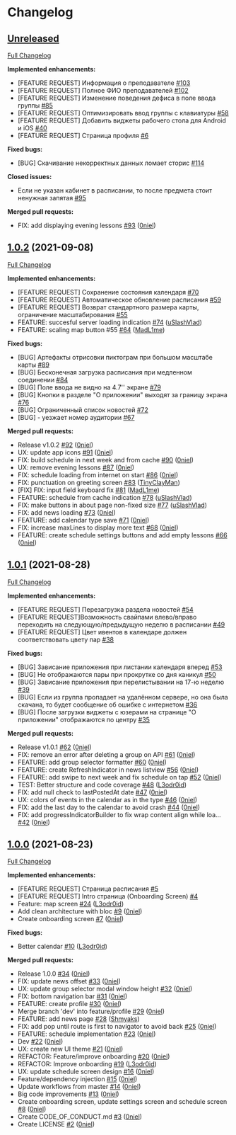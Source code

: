 # Changelog

## [Unreleased](https://github.com/Ninja-Official/rtu-mirea-mobile/tree/HEAD)

[Full Changelog](https://github.com/Ninja-Official/rtu-mirea-mobile/compare/1.0.2...HEAD)

**Implemented enhancements:**

- \[FEATURE REQUEST\] Информация о преподавателе [\#103](https://github.com/Ninja-Official/rtu-mirea-mobile/issues/103)
- \[FEATURE REQUEST\] Полное ФИО преподавателей [\#102](https://github.com/Ninja-Official/rtu-mirea-mobile/issues/102)
- \[FEATURE REQUEST\] Изменение поведения дефиса в поле ввода группы [\#85](https://github.com/Ninja-Official/rtu-mirea-mobile/issues/85)
- \[FEATURE REQUEST\] Оптимизировать ввод группы с клавиатуры [\#58](https://github.com/Ninja-Official/rtu-mirea-mobile/issues/58)
- \[FEATURE REQUEST\] Добавить виджеты рабочего стола для Android и iOS [\#40](https://github.com/Ninja-Official/rtu-mirea-mobile/issues/40)
- \[FEATURE REQUEST\] Страница профиля [\#6](https://github.com/Ninja-Official/rtu-mirea-mobile/issues/6)

**Fixed bugs:**

- \[BUG\] Скачивание некорректных данных ломает сторис [\#114](https://github.com/Ninja-Official/rtu-mirea-mobile/issues/114)

**Closed issues:**

- Если не указан кабинет в расписании, то после предмета стоит ненужная запятая [\#95](https://github.com/Ninja-Official/rtu-mirea-mobile/issues/95)

**Merged pull requests:**

- FIX: add displaying evening lessons [\#93](https://github.com/Ninja-Official/rtu-mirea-mobile/pull/93) ([0niel](https://github.com/0niel))

## [1.0.2](https://github.com/Ninja-Official/rtu-mirea-mobile/tree/1.0.2) (2021-09-08)

[Full Changelog](https://github.com/Ninja-Official/rtu-mirea-mobile/compare/1.0.1...1.0.2)

**Implemented enhancements:**

- \[FEATURE REQUEST\] Сохранение состояния календаря [\#70](https://github.com/Ninja-Official/rtu-mirea-mobile/issues/70)
- \[FEATURE REQUEST\] Автоматическое обновление расписания [\#59](https://github.com/Ninja-Official/rtu-mirea-mobile/issues/59)
- \[FEATURE REQUEST\] Возврат стандартного размера карты, ограничение масштабирования [\#55](https://github.com/Ninja-Official/rtu-mirea-mobile/issues/55)
-  FEATURE: succesful server loading indication [\#74](https://github.com/Ninja-Official/rtu-mirea-mobile/pull/74) ([uSlashVlad](https://github.com/uSlashVlad))
- FEATURE: scaling map button \#55 [\#64](https://github.com/Ninja-Official/rtu-mirea-mobile/pull/64) ([MadL1me](https://github.com/MadL1me))

**Fixed bugs:**

- \[BUG\] Артефакты отрисовки пиктограм при большом масштабе карты [\#89](https://github.com/Ninja-Official/rtu-mirea-mobile/issues/89)
- \[BUG\] Бесконечная загрузка расписания при медленном соединении [\#84](https://github.com/Ninja-Official/rtu-mirea-mobile/issues/84)
- \[BUG\] Поле ввода не видно на 4.7'' экране [\#79](https://github.com/Ninja-Official/rtu-mirea-mobile/issues/79)
- \[BUG\] Кнопки в разделе "О приложении" выходят за границу экрана [\#76](https://github.com/Ninja-Official/rtu-mirea-mobile/issues/76)
- \[BUG\] Ограниченный список новостей [\#72](https://github.com/Ninja-Official/rtu-mirea-mobile/issues/72)
- \[BUG\] - уезжает номер аудитории [\#67](https://github.com/Ninja-Official/rtu-mirea-mobile/issues/67)

**Merged pull requests:**

- Release v1.0.2 [\#92](https://github.com/Ninja-Official/rtu-mirea-mobile/pull/92) ([0niel](https://github.com/0niel))
- UX: update app icons [\#91](https://github.com/Ninja-Official/rtu-mirea-mobile/pull/91) ([0niel](https://github.com/0niel))
- FIX: build schedule in next week and from cache [\#90](https://github.com/Ninja-Official/rtu-mirea-mobile/pull/90) ([0niel](https://github.com/0niel))
- UX: remove evening lessons [\#87](https://github.com/Ninja-Official/rtu-mirea-mobile/pull/87) ([0niel](https://github.com/0niel))
- FIX: schedule loading from internet on start [\#86](https://github.com/Ninja-Official/rtu-mirea-mobile/pull/86) ([0niel](https://github.com/0niel))
- FIX: punctuation on greeting screen [\#83](https://github.com/Ninja-Official/rtu-mirea-mobile/pull/83) ([TinyClayMan](https://github.com/TinyClayMan))
- \[FIX\] FIX: input field keyboard fix [\#81](https://github.com/Ninja-Official/rtu-mirea-mobile/pull/81) ([MadL1me](https://github.com/MadL1me))
- FEATURE: schedule from cache indication [\#78](https://github.com/Ninja-Official/rtu-mirea-mobile/pull/78) ([uSlashVlad](https://github.com/uSlashVlad))
- FIX: make buttons in about page non-fixed size [\#77](https://github.com/Ninja-Official/rtu-mirea-mobile/pull/77) ([uSlashVlad](https://github.com/uSlashVlad))
- FIX: add news loading [\#73](https://github.com/Ninja-Official/rtu-mirea-mobile/pull/73) ([0niel](https://github.com/0niel))
- FEATURE: add calendar type save [\#71](https://github.com/Ninja-Official/rtu-mirea-mobile/pull/71) ([0niel](https://github.com/0niel))
- FIX: increase maxLines to display more text [\#68](https://github.com/Ninja-Official/rtu-mirea-mobile/pull/68) ([0niel](https://github.com/0niel))
- FEATURE: create schedule settings buttons and add empty lessons [\#66](https://github.com/Ninja-Official/rtu-mirea-mobile/pull/66) ([0niel](https://github.com/0niel))

## [1.0.1](https://github.com/Ninja-Official/rtu-mirea-mobile/tree/1.0.1) (2021-08-28)

[Full Changelog](https://github.com/Ninja-Official/rtu-mirea-mobile/compare/1.0.0...1.0.1)

**Implemented enhancements:**

- \[FEATURE REQUEST\] Перезагрузка раздела новостей [\#54](https://github.com/Ninja-Official/rtu-mirea-mobile/issues/54)
- \[FEATURE REQUEST\]Возможность свайпами влево/вправо переходить на следующую/предыдущую неделю в расписании [\#49](https://github.com/Ninja-Official/rtu-mirea-mobile/issues/49)
- \[FEATURE REQUEST\] Цвет ивентов в календаре должен соответствовать цвету пар [\#38](https://github.com/Ninja-Official/rtu-mirea-mobile/issues/38)

**Fixed bugs:**

- \[BUG\] Зависание приложения при листании календаря вперед [\#53](https://github.com/Ninja-Official/rtu-mirea-mobile/issues/53)
- \[BUG\] Не отображаются пары при прокрутке со дня каникул [\#50](https://github.com/Ninja-Official/rtu-mirea-mobile/issues/50)
- \[BUG\] Зависание приложения при перелистывании на 17-ю неделю [\#39](https://github.com/Ninja-Official/rtu-mirea-mobile/issues/39)
- \[BUG\] Если из группа пропадает на удалённом сервере, но она была скачана, то будет сообщение об ошибке с интернетом [\#36](https://github.com/Ninja-Official/rtu-mirea-mobile/issues/36)
- \[BUG\] После загрузки виджеты с юзерами на странице "О приложении" отображаются по центру [\#35](https://github.com/Ninja-Official/rtu-mirea-mobile/issues/35)

**Merged pull requests:**

- Release v1.0.1 [\#62](https://github.com/Ninja-Official/rtu-mirea-mobile/pull/62) ([0niel](https://github.com/0niel))
- FIX: remove an error after deleting a group on API [\#61](https://github.com/Ninja-Official/rtu-mirea-mobile/pull/61) ([0niel](https://github.com/0niel))
- FEATURE: add group selector formatter [\#60](https://github.com/Ninja-Official/rtu-mirea-mobile/pull/60) ([0niel](https://github.com/0niel))
- FEATURE: create RefreshIndicator in news listview [\#56](https://github.com/Ninja-Official/rtu-mirea-mobile/pull/56) ([0niel](https://github.com/0niel))
- FEATURE: add swipe to next week and fix schedule on tap [\#52](https://github.com/Ninja-Official/rtu-mirea-mobile/pull/52) ([0niel](https://github.com/0niel))
- TEST: Better structure and code coverage [\#48](https://github.com/Ninja-Official/rtu-mirea-mobile/pull/48) ([L3odr0id](https://github.com/L3odr0id))
- FIX: add null check to lastPostedAt date [\#47](https://github.com/Ninja-Official/rtu-mirea-mobile/pull/47) ([0niel](https://github.com/0niel))
- UX: colors of events in the calendar as in the type [\#46](https://github.com/Ninja-Official/rtu-mirea-mobile/pull/46) ([0niel](https://github.com/0niel))
- FIX: add the last day to the calendar to avoid crash [\#44](https://github.com/Ninja-Official/rtu-mirea-mobile/pull/44) ([0niel](https://github.com/0niel))
- FIX: add progressIndicatorBuilder to fix wrap content align while loa… [\#42](https://github.com/Ninja-Official/rtu-mirea-mobile/pull/42) ([0niel](https://github.com/0niel))

## [1.0.0](https://github.com/Ninja-Official/rtu-mirea-mobile/tree/1.0.0) (2021-08-23)

[Full Changelog](https://github.com/Ninja-Official/rtu-mirea-mobile/compare/b3419c6826ecd5e6bdb830f3b16082afd8f17ec2...1.0.0)

**Implemented enhancements:**

- \[FEATURE REQUEST\] Страница расписания [\#5](https://github.com/Ninja-Official/rtu-mirea-mobile/issues/5)
- \[FEATURE REQUEST\] Intro страница \(Onboarding Screen\) [\#4](https://github.com/Ninja-Official/rtu-mirea-mobile/issues/4)
- Feature: map screen [\#24](https://github.com/Ninja-Official/rtu-mirea-mobile/pull/24) ([L3odr0id](https://github.com/L3odr0id))
- Add clean architecture with bloc [\#9](https://github.com/Ninja-Official/rtu-mirea-mobile/pull/9) ([0niel](https://github.com/0niel))
- Create onboarding screen [\#7](https://github.com/Ninja-Official/rtu-mirea-mobile/pull/7) ([0niel](https://github.com/0niel))

**Fixed bugs:**

- Better calendar [\#10](https://github.com/Ninja-Official/rtu-mirea-mobile/pull/10) ([L3odr0id](https://github.com/L3odr0id))

**Merged pull requests:**

- Release 1.0.0 [\#34](https://github.com/Ninja-Official/rtu-mirea-mobile/pull/34) ([0niel](https://github.com/0niel))
- FIX: update news offset [\#33](https://github.com/Ninja-Official/rtu-mirea-mobile/pull/33) ([0niel](https://github.com/0niel))
- UX: update group selector modal window height [\#32](https://github.com/Ninja-Official/rtu-mirea-mobile/pull/32) ([0niel](https://github.com/0niel))
- FIX: bottom navigation bar [\#31](https://github.com/Ninja-Official/rtu-mirea-mobile/pull/31) ([0niel](https://github.com/0niel))
- FEATURE: create profile [\#30](https://github.com/Ninja-Official/rtu-mirea-mobile/pull/30) ([0niel](https://github.com/0niel))
- Merge branch 'dev' into feature/profile [\#29](https://github.com/Ninja-Official/rtu-mirea-mobile/pull/29) ([0niel](https://github.com/0niel))
- FEATURE: add news page [\#28](https://github.com/Ninja-Official/rtu-mirea-mobile/pull/28) ([Shmyaks](https://github.com/Shmyaks))
- FIX: add pop until route is first to navigator to avoid back [\#25](https://github.com/Ninja-Official/rtu-mirea-mobile/pull/25) ([0niel](https://github.com/0niel))
- FEATURE: schedule implementation [\#23](https://github.com/Ninja-Official/rtu-mirea-mobile/pull/23) ([0niel](https://github.com/0niel))
- Dev [\#22](https://github.com/Ninja-Official/rtu-mirea-mobile/pull/22) ([0niel](https://github.com/0niel))
- UX: create new UI theme [\#21](https://github.com/Ninja-Official/rtu-mirea-mobile/pull/21) ([0niel](https://github.com/0niel))
- REFACTOR: Feature/improve onboarding [\#20](https://github.com/Ninja-Official/rtu-mirea-mobile/pull/20) ([0niel](https://github.com/0niel))
- REFACTOR: Improve onboarding [\#19](https://github.com/Ninja-Official/rtu-mirea-mobile/pull/19) ([L3odr0id](https://github.com/L3odr0id))
- UX: update schedule screen design [\#16](https://github.com/Ninja-Official/rtu-mirea-mobile/pull/16) ([0niel](https://github.com/0niel))
- Feature/dependency injection [\#15](https://github.com/Ninja-Official/rtu-mirea-mobile/pull/15) ([0niel](https://github.com/0niel))
- Update workflows from master [\#14](https://github.com/Ninja-Official/rtu-mirea-mobile/pull/14) ([0niel](https://github.com/0niel))
- Big code improvements [\#13](https://github.com/Ninja-Official/rtu-mirea-mobile/pull/13) ([0niel](https://github.com/0niel))
- Create onboarding screen, update settings screen and schedule screen [\#8](https://github.com/Ninja-Official/rtu-mirea-mobile/pull/8) ([0niel](https://github.com/0niel))
- Create CODE\_OF\_CONDUCT.md [\#3](https://github.com/Ninja-Official/rtu-mirea-mobile/pull/3) ([0niel](https://github.com/0niel))
- Create LICENSE [\#2](https://github.com/Ninja-Official/rtu-mirea-mobile/pull/2) ([0niel](https://github.com/0niel))

